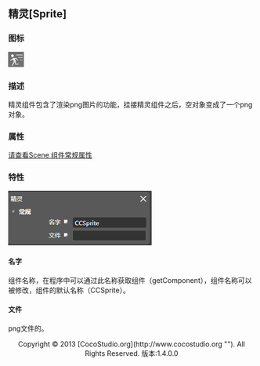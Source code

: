 ## 精灵[Sprite]

### 图标

![](img/5-3-2-img-01.png)

### 描述

精灵组件包含了渲染png图片的功能，挂接精灵组件之后，空对象变成了一个png对象。

### 属性

[请查看Scene 组件常规属性   ](5-3-9SceneEditor-General-Property.html)

### 特性

![](img/5-3-2-img-02.png)<div descimg>

#### 名字

组件名称，在程序中可以通过此名称获取组件（getComponent），组件名称可以被修改，组件的默认名称（CCSprite）。

#### 文件

png文件的。

<center>Copyright © 2013 [CocoStudio.org](http://www.cocostudio.org ""). All Rights Reserved. 版本:1.4.0.0</center>